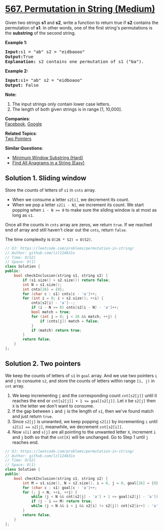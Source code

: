 # [567. Permutation in String (Medium)](https://leetcode.com/problems/permutation-in-string/)

Given two strings <b>s1</b> and <b>s2</b>, write a function to return true if <b>s2</b> contains the permutation of <b>s1</b>. In other words, one of the first string's permutations is the <b>substring</b> of the second string.

<p><b>Example 1:</b><br>
</p><pre><b>Input:</b>s1 = "ab" s2 = "eidbaooo"
<b>Output:</b>True
<b>Explanation:</b> s2 contains one permutation of s1 ("ba").
</pre>
<p></p>

<p><b>Example 2:</b><br>
</p><pre><b>Input:</b>s1= "ab" s2 = "eidboaoo"
<b>Output:</b> False
</pre>
<p></p>

<p><b>Note:</b><br>
</p><ol>
<li>The input strings only contain lower case letters.</li>
<li>The length of both given strings is in range [1, 10,000].</li>
</ol>
<p></p>

**Companies**:  
[Facebook](https://leetcode.com/company/facebook), [Google](https://leetcode.com/company/google)

**Related Topics**:  
[Two Pointers](https://leetcode.com/tag/two-pointers/)

**Similar Questions**:
* [Minimum Window Substring (Hard)](https://leetcode.com/problems/minimum-window-substring/)
* [Find All Anagrams in a String (Easy)](https://leetcode.com/problems/find-all-anagrams-in-a-string/)

## Solution 1. Sliding window

Store the counts of letters of `s1` in `cnts` array.

* When we consume a letter `s2[i]`, we decrement its count.
* When we pop a letter `s2[i - N]`, we increment its count. We start popping when `i - N >= 0` to make sure the sliding window is at most as long as `s1`.

Once all the counts in `cnts` array are zeros, we return `true`. If we reached end of array and still haven't clear out the `cnts`, return `false`.

The time complexity is `O(26 * S2) = O(S2)`.

```cpp
// OJ: https://leetcode.com/problems/permutation-in-string/
// Author: github.com/lzl124631x
// Time: O(S2)
// Space: O(1)
class Solution {
public:
    bool checkInclusion(string s1, string s2) {
        if (s1.size() > s2.size()) return false;
        int N = s1.size();
        int cnts[26] = {0};
        for (char c : s1) cnts[c - 'a']++;
        for (int i = 0; i < s2.size(); ++i) {
            cnts[s2[i] - 'a']--;
            if (i - N >= 0) cnts[s2[i - N] - 'a']++;
            bool match = true;
            for (int j = 0; j < 26 && match; ++j) {
                if (cnts[j]) match = false;
            }
            if (match) return true;
        }
        return false;
    }
};
```

## Solution 2. Two pointers

We keep the counts of letters of `s1` in `goal` array. And we use two pointers `i` and `j` to consume `s2`, and store the counts of letters within range `[i, j)` in `cnt` array.

1. We keep incrementing `j` and the corresponding count `cnt[s2[j]]` until it reaches the end or `cnt[s2[j]] + 1 <= goal[s2[j]]`. Let `X` be `s2[j]` then `X` is the letter we don't want to consume.
2. If the gap between `i` and `j` is the length of `s1`, then we've found match and just return `true`.
4. Since `s2[j]` is unwanted, we keep popping `s2[i]` by incrementing `i` until `s2[i] == s2[j]`, meanwhile, we decrement `cnt[s2[i]]`.
5. Now `s[i]` and `s[j]` are all pointing to the unwanted letter `X`, increment `i` and `j` both so that the `cnt[X]` will be unchanged. Go to Step 1 until `j` reaches end.

```cpp
// OJ: https://leetcode.com/problems/permutation-in-string/
// Author: github.com/lzl124631x
// Time: O(S2)
// Space: O(1)
class Solution {
public:
    bool checkInclusion(string s1, string s2) {
        int M = s1.size(), N = s2.size(), i = 0, j = 0, goal[26] = {0}, cnt[26] = {0};
        for (char c : s1) goal[c - 'a']++;
        for (; j < N; ++i, ++j) {
            while (j < N && cnt[s2[j] - 'a'] + 1 <= goal[s2[j] - 'a']) cnt[s2[j++] - 'a']++;
            if (j - i == M) return true;
            while (j < N && i < j && s2[i] != s2[j]) cnt[s2[i++] - 'a']--;
        }
        return false;
    }
};
```